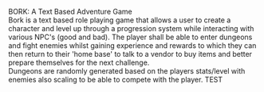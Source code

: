 BORK: A Text Based Adventure Game<br/>
Bork is a text based role playing game that allows a user to create a character
and level up through a progression system while interacting with various NPC's
(good and bad). The player shall be able to enter dungeons and fight enemies 
whilst gaining experience and rewards to which they can then return to their
'home base' to talk to a vendor to buy items and better prepare themselves for
the next challenge.<br/>
Dungeons are randomly generated based on the players stats/level with enemies 
also scaling to be able to compete with the player.
 TEST
